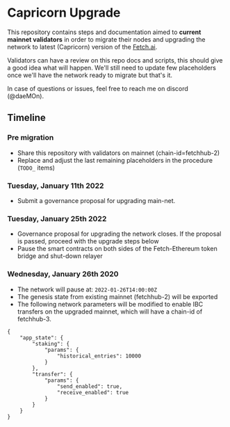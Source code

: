 # Capricorn Upgrade  

This repository contains steps and documentation aimed to **current mainnet validators** in order to migrate their nodes and upgrading the network to latest (Capricorn) version of the [Fetch.ai](https://fetch.ai).

Validators can have a review on this repo docs and scripts, this should give a good idea what will happen. 
We'll still need to update few placeholders once we'll have the network ready to migrate but that's it.

In case of questions or issues, feel free to reach me on discord (@daeMOn).

## Timeline

### Pre migration

- Share this repository with validators on mainnet (chain-id=fetchhub-2)
- Replace and adjust the last remaining placeholders in the procedure (`TODO_` items)

### Tuesday, January 11th 2022

- Submit a governance proposal for upgrading main-net. 

### Tuesday, January 25th 2022

- Governance proposal for upgrading the network closes. If the proposal is passed, proceed with the upgrade steps below 
- Pause the smart contracts on both sides of the Fetch-Ethereum token bridge and shut-down relayer

### Wednesday, January 26th 2020

- The network will pause at: `2022-01-26T14:00:00Z`
- The genesis state from existing mainnet (fetchhub-2) will be exported
- The following network parameters will be modified to enable IBC transfers on the upgraded mainnet, which will have a chain-id of fetchhub-3. 

```
{
    "app_state": {
        "staking": {
            "params": {
                "historical_entries": 10000
            }
        },
        "transfer": {
            "params": {
                "send_enabled": true,
                "receive_enabled": true
            }
        }
    }
}
```
